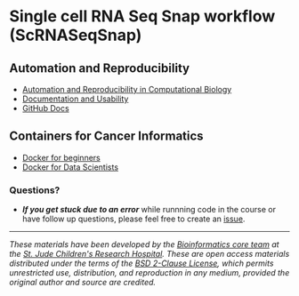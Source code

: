 # Single cell RNA Seq Snap workflow (ScRNASeqSnap)

## Automation and Reproducibility

* [Automation and Reproducibility in Computational Biology](https://github.com/stjude-dnb-binfcore/trainings/tree/main/courses/Automation-Reproducibility-compbio)
* [Documentation and Usability](https://jhudatascience.org/Documentation_and_Usability/)
* [GitHub Docs](https://docs.github.com/en)


## Containers for Cancer Informatics
* [Docker for beginners](https://docker-curriculum.com/)
* [Docker for Data Scientists](https://towardsdatascience.com/docker-for-data-scientists-5732501f0ba4)


### Questions?
* ***If you get stuck due to an error*** while runnning code in the course or have follow up questions, please feel free to create an [issue](https://github.com/stjude-dnb-binfcore/Trainings/issues).


---

*These materials have been developed by the [Bioinformatics core team](https://www.stjude.org/research/departments/developmental-neurobiology/shared-resources/bioinformatic-core.html) at the [St. Jude Children's Research Hospital](https://www.stjude.org/). These are open access materials distributed under the terms of the [BSD 2-Clause License](https://opensource.org/license/bsd-2-clause), which permits unrestricted use, distribution, and reproduction in any medium, provided the original author and source are credited.*

